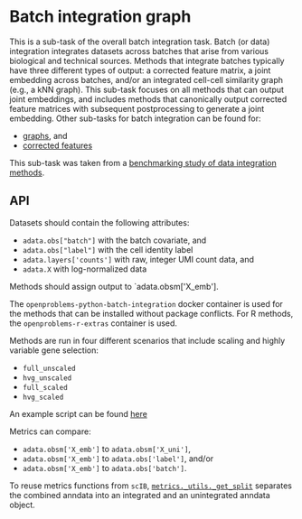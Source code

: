 <!--- TODO: add links --->

# Batch integration graph

This is a sub-task of the overall batch integration task. Batch (or data) integration integrates datasets across batches that arise from various biological and technical sources. Methods that integrate batches typically have three different types of output: a corrected feature matrix, a joint embedding across batches, and/or an integrated cell-cell similarity graph (e.g., a kNN graph). This sub-task focuses on all methods that can output joint embeddings, and includes methods that canonically output corrected feature matrices with subsequent postprocessing to generate a joint embedding. Other sub-tasks for batch integration can be found for:

* [graphs](../batch_integration_graph/), and
* [corrected features]()

This sub-task was taken from a [benchmarking study of data integration methods](https://www.biorxiv.org/content/10.1101/2020.05.22.111161v2).


## API

Datasets should contain the following attributes:

* `adata.obs["batch"]` with the batch covariate, and
* `adata.obs["label"]` with the cell identity label
* `adata.layers['counts']` with raw, integer UMI count data, and
* `adata.X` with log-normalized data

Methods should assign output to `adata.obsm['X_emb'].

The `openproblems-python-batch-integration` docker container is used for the methods that
can be installed without package conflicts. For R methods, the `openproblems-r-extras`
container is used.

Methods are run in four different scenarios that include scaling and highly variable gene selection:
* `full_unscaled`
* `hvg_unscaled`
* `full_scaled`
* `hvg_scaled`

An example script can be found [here](../batch_integration_graph/methods/_example.py)

Metrics can compare:
* `adata.obsm['X_emb']` to `adata.obsm['X_uni']`,
* `adata.obsm['X_emb']` to `adata.obs['label']`, and/or
* `adata.obsm['X_emb']` to `adata.obs['batch']`.

To reuse metrics functions from `scIB`, [`metrics._utils._get_split`](metrics/_utils.py) separates the combined anndata into an integrated and an unintegrated anndata object.
